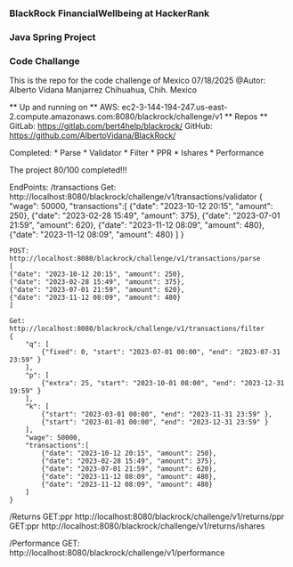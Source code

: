 ### BlackRock FinancialWellbeing at HackerRank 
### Java Spring Project
### Code Challange

This is the repo for the code challenge of Mexico 07/18/2025
@Autor: Alberto Vidana Manjarrez
Chihuahua, Chih. Mexico

** Up and running on **
AWS:
ec2-3-144-194-247.us-east-2.compute.amazonaws.com:8080/blackrock/challenge/v1
** Repos **
GitLab:
https://gitlab.com/bert4help/blackrock/
GitHub:
https://github.com/AlbertoVidana/BlackRock/

Completed:
    * Parse
    * Validator
    * Filter
    * PPR
    * Ishares
    * Performance

The project 80/100 completed!!!

EndPoints: 
/transactions
	Get:
	http://localhost:8080/blackrock/challenge/v1/transactions/validator
	{ 
	    "wage": 50000,
	    "transactions":[
	        {"date": "2023-10-12 20:15", "amount": 250},
	        {"date": "2023-02-28 15:49", "amount": 375},
	        {"date": "2023-07-01 21:59", "amount": 620},
	        {"date": "2023-11-12 08:09", "amount": 480},
	        {"date": "2023-11-12 08:09", "amount": 480}
	    ]
	}
	
	POST: 
	http://localhost:8080/blackrock/challenge/v1/transactions/parse
	[
	{"date": "2023-10-12 20:15", "amount": 250},
	{"date": "2023-02-28 15:49", "amount": 375},
	{"date": "2023-07-01 21:59", "amount": 620},
	{"date": "2023-11-12 08:09", "amount": 480}
	]
	
	Get:
	http://localhost:8080/blackrock/challenge/v1/transactions/filter
	{ 
		"q": [
			{"fixed": 0, "start": "2023-07-01 00:00", "end": "2023-07-31 23:59" }
		],
		"p": [
			{"extra": 25, "start": "2023-10-01 08:00", "end": "2023-12-31 19:59" }
		],
		"k": [
			{"start": "2023-03-01 00:00", "end": "2023-11-31 23:59" },
			{"start": "2023-01-01 00:00", "end": "2023-12-31 23:59" }
		],
	    "wage": 50000,
	    "transactions":[
	        {"date": "2023-10-12 20:15", "amount": 250},
	        {"date": "2023-02-28 15:49", "amount": 375},
	        {"date": "2023-07-01 21:59", "amount": 620},
	        {"date": "2023-11-12 08:09", "amount": 480},
	        {"date": "2023-11-12 08:09", "amount": 480}
	    ]
	}

/Returns
    GET:ppr
        http://localhost:8080/blackrock/challenge/v1/returns/ppr
    GET:ppr
        http://localhost:8080/blackrock/challenge/v1/returns/ishares

/Performance
    GET:
        http://localhost:8080/blackrock/challenge/v1/performance

